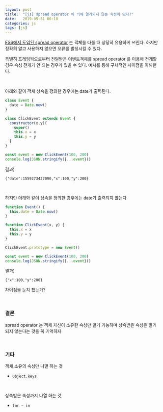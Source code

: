 ```yaml
---
layout: post
title:  "[js] spread operator 에 의해 열거되지 않는 속성이 있다?"
date:   2019-05-31 00:10
categories: js
tags: [js]
---
```

[ES6에서 도입된 spread operator][1] 는 객체를 다룰 때 상당히 유용하게 쓰인다. 하지만 정확히 알고 사용하지 않으면 오류를 발생시킬 수 있다.

특별히 프레임웍으로부터 전달받은 이벤트객체를 spread operator 를 이용해 전개할 경우 속성 전개가 안 되는 경우가 있을 수 있다. 예시를 통해 구체적인 차이점을 이해한다.

<br>

아래와 같이 객체 상속을 정의한 경우에는 date가 출력된다.
```javascript
class Event {
  date = Date.now()
}

class ClickEvent extends Event {
  constructor(x,y){
    super()
    this.x = x
    this.y = y
  }
}

const event = new ClickEvent(100, 200)
console.log(JSON.stringify({...event}))
```

결과)
```
{"date":1559273437090,"x":100,"y":200}
```

<br>

하지만 아래와 같이 상속을 정의한 경우에는 date가 출력되지 않는다
```javascript
function Event() {
  this.date = Date.now()
}

function ClickEvent(x, y) {
  this.x = x
  this.y = y
}

ClickEvent.prototype = new Event()

const event = new ClickEvent(100, 200)
console.log(JSON.stringify({...event}))
```

결과)
```
{"x":100,"y":200}
```

차이점을 눈치 챘는가?


<br>

### 결론
spread operator 는 객체 자신이 소유한 속성만 열거 가능하며 상속받은 속성은 열거되지 않는다는 것을 꼭 기억하자

<br>

### 기타
객체 소유의 속성만 나열 하는 것
- `Object.keys`

<br>

상속받은 속성까지 나열 하는 것
- `for ~ in`


[1]:https://developer.mozilla.org/ko/docs/Web/JavaScript/Reference/Operators/Spread_syntax